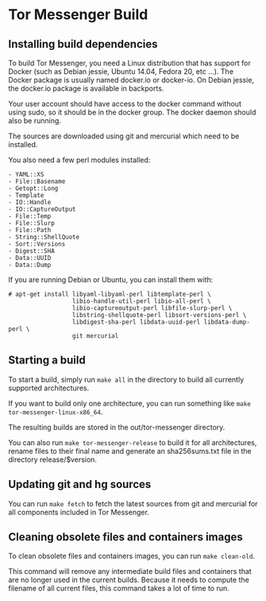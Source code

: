 Tor Messenger Build
===================

Installing build dependencies
-----------------------------

To build Tor Messenger, you need a Linux distribution that has support
for Docker (such as Debian jessie, Ubuntu 14.04, Fedora 20, etc ...).
The Docker package is usually named docker.io or docker-io.
On Debian jessie, the docker.io package is available in backports.

Your user account should have access to the docker command without using
sudo, so it should be in the docker group. The docker daemon should
also be running.

The sources are downloaded using git and mercurial which need to be
installed.

You also need a few perl modules installed:

```
- YAML::XS
- File::Basename
- Getopt::Long
- Template
- IO::Handle
- IO::CaptureOutput
- File::Temp
- File::Slurp
- File::Path
- String::ShellQuote
- Sort::Versions
- Digest::SHA
- Data::UUID
- Data::Dump
```

If you are running Debian or Ubuntu, you can install them with:

```
# apt-get install libyaml-libyaml-perl libtemplate-perl \
                  libio-handle-util-perl libio-all-perl \
                  libio-captureoutput-perl libfile-slurp-perl \
                  libstring-shellquote-perl libsort-versions-perl \
                  libdigest-sha-perl libdata-uuid-perl libdata-dump-perl \
                  git mercurial
```

Starting a build
----------------

To start a build, simply run `make all` in the directory to build all
currently supported architectures.

If you want to build only one architecture, you can run something like
`make tor-messenger-linux-x86_64`.

The resulting builds are stored in the out/tor-messenger directory.

You can also run `make tor-messenger-release` to build it for all
architectures, rename files to their final name and generate an
sha256sums.txt file in the directory release/$version.


Updating git and hg sources
---------------------------

You can run `make fetch` to fetch the latest sources from git and
mercurial for all components included in Tor Messenger.


Cleaning obsolete files and containers images
---------------------------------------------

To clean obsolete files and containers images, you can run `make clean-old`.

This command will remove any intermediate build files and containers
that are no longer used in the current builds. Because it needs to
compute the filename of all current files, this command takes a lot of
time to run.


